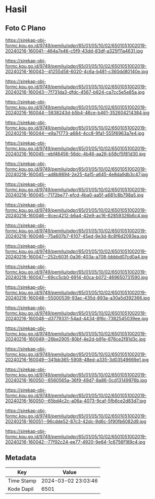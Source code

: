 # Hasil

## Foto C Plano

https://sirekap-obj-formc.kpu.go.id/9749/pemilu/pdpr/65/01/05/10/02/6501051002019-20240216-160041--464a7e46-c5f9-43dd-83df-a325f11a4631.jpg

https://sirekap-obj-formc.kpu.go.id/9749/pemilu/pdpr/65/01/05/10/02/6501051002019-20240216-160043--41255d58-6020-4c6a-b481-c360dd80140e.jpg

https://sirekap-obj-formc.kpu.go.id/9749/pemilu/pdpr/65/01/05/10/02/6501051002019-20240216-160043--7f731da3-dfdc-4567-b624-ca7cc5e5e85a.jpg

https://sirekap-obj-formc.kpu.go.id/9749/pemilu/pdpr/65/01/05/10/02/6501051002019-20240216-160044--5838243d-b5b4-46ce-b461-352604214384.jpg

https://sirekap-obj-formc.kpu.go.id/9749/pemilu/pdpr/65/01/05/10/02/6501051002019-20240216-160044--e9a71773-a684-4cc8-9fa1-555f6963a7e4.jpg

https://sirekap-obj-formc.kpu.go.id/9749/pemilu/pdpr/65/01/05/10/02/6501051002019-20240216-160045--ebf46456-56dc-4b46-aa26-b58cf5f81d30.jpg

https://sirekap-obj-formc.kpu.go.id/9749/pemilu/pdpr/65/01/05/10/02/6501051002019-20240216-160045--ad8b9894-2e25-4a15-a645-4e8da9db3c47.jpg

https://sirekap-obj-formc.kpu.go.id/9749/pemilu/pdpr/65/01/05/10/02/6501051002019-20240216-160045--7172be77-efcd-4ba0-aa5f-a681c8b798a5.jpg

https://sirekap-obj-formc.kpu.go.id/9749/pemilu/pdpr/65/01/05/10/02/6501051002019-20240216-160046--8cec4212-b6a4-42e9-ac16-62859326b6c4.jpg

https://sirekap-obj-formc.kpu.go.id/9749/pemilu/pdpr/65/01/05/10/02/6501051002019-20240216-160046--75a607b7-6107-45ed-9e3d-8c8f6d2093ea.jpg

https://sirekap-obj-formc.kpu.go.id/9749/pemilu/pdpr/65/01/05/10/02/6501051002019-20240216-160047--252c603f-0a36-403a-a708-bbbbd07cd0a4.jpg

https://sirekap-obj-formc.kpu.go.id/9749/pemilu/pdpr/65/01/05/10/02/6501051002019-20240216-160047--69cc5cb0-6914-40ca-b072-469650731590.jpg

https://sirekap-obj-formc.kpu.go.id/9749/pemilu/pdpr/65/01/05/10/02/6501051002019-20240216-160048--55000539-93ac-435d-893a-a30a5d392366.jpg

https://sirekap-obj-formc.kpu.go.id/9749/pemilu/pdpr/65/01/05/10/02/6501051002019-20240216-160048--d3779331-54ad-4434-8f6c-7382545039ee.jpg

https://sirekap-obj-formc.kpu.go.id/9749/pemilu/pdpr/65/01/05/10/02/6501051002019-20240216-160049--26be2905-80bf-4e2d-b91e-676ce2f81d3c.jpg

https://sirekap-obj-formc.kpu.go.id/9749/pemilu/pdpr/65/01/05/10/02/6501051002019-20240216-160049--341bb365-5908-48ed-a335-3d03549669e1.jpg

https://sirekap-obj-formc.kpu.go.id/9749/pemilu/pdpr/65/01/05/10/02/6501051002019-20240216-160050--8560565a-36f9-49d7-8a86-0cd13149976b.jpg

https://sirekap-obj-formc.kpu.go.id/9749/pemilu/pdpr/65/01/05/10/02/6501051002019-20240216-160050--65bd4c2c-a06a-4073-9caf-5fb6ce2d83d7.jpg

https://sirekap-obj-formc.kpu.go.id/9749/pemilu/pdpr/65/01/05/10/02/6501051002019-20240216-160051--96cdde52-87c3-42dc-9d6c-5f90fb6082d9.jpg

https://sirekap-obj-formc.kpu.go.id/9749/pemilu/pdpr/65/01/05/10/02/6501051002019-20240216-160042--77f92c24-ee77-4920-9e64-1c6756f189c4.jpg


## Metadata

| Key        | Value               |
| ---------- | ------------------- |
| Time Stamp | 2024-03-02 23:03:46 |
| Kode Dapil | 6501                |



